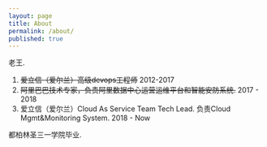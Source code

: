 ```yaml
---
layout: page
title: About
permalink: /about/
published: true
---
```


老王.

1. ~~爱立信（爱尔兰）高级devops工程师~~ 2012-2017
2. ~~阿里巴巴技术专家，负责阿里数据中心运营运维平台和智能安防系统.~~ 2017 - 2018
3. 爱立信（爱尔兰）Cloud As Service Team Tech Lead. 负责Cloud Mgmt&Monitoring System. 2018 - Now

都柏林圣三一学院毕业.

